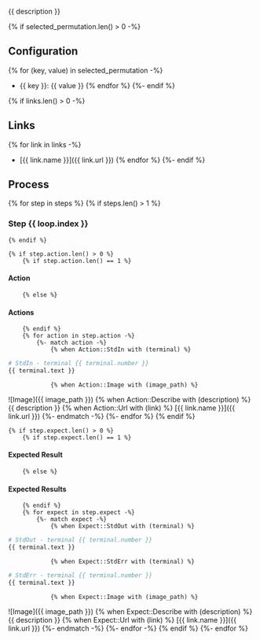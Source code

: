 {{ description }}

{% if selected_permutation.len() > 0 -%}
## Configuration

{% for (key, value) in selected_permutation -%}
* {{ key }}: {{ value }}
{% endfor %}
{%- endif %}

{% if links.len() > 0 -%}
## Links

{% for link in links -%}
* [{{ link.name }}]({{ link.url }})
{% endfor %}
{%- endif %}

## Process
{% for step in steps %}
    {% if steps.len() > 1 %}
### Step {{ loop.index }}
    {% endif %}

    {% if step.action.len() > 0 %}
        {% if step.action.len() == 1 %}
#### Action
        {% else %}
#### Actions
        {% endif %}
        {% for action in step.action -%}
            {%- match action -%}
                {% when Action::StdIn with (terminal) %}
```bash
# StdIn - terminal {{ terminal.number }}
{{ terminal.text }}
```
                {% when Action::Image with (image_path) %}
![Image]({{ image_path }})
                {% when Action::Describe with (description) %}
{{ description }}
                {% when Action::Url with (link) %}
[{{ link.name }}]({{ link.url }})
            {%- endmatch -%}
        {%- endfor %}
    {% endif %}

    {% if step.expect.len() > 0 %}
        {% if step.expect.len() == 1 %}
#### Expected Result
        {% else %}
#### Expected Results
        {% endif %}
        {% for expect in step.expect -%}
            {%- match expect -%}
                {% when Expect::StdOut with (terminal) %}
```bash
# StdOut - terminal {{ terminal.number }}
{{ terminal.text }}
```
                {% when Expect::StdErr with (terminal) %}
```bash
# StdErr - terminal {{ terminal.number }}
{{ terminal.text }}
```
                {% when Expect::Image with (image_path) %}
![Image]({{ image_path }})
                {% when Expect::Describe with (description) %}
{{ description }}
                {% when Expect::Url with (link) %}
[{{ link.name }}]({{ link.url }})
            {%- endmatch -%}
        {%- endfor -%}
    {% endif %}
{%- endfor %}
